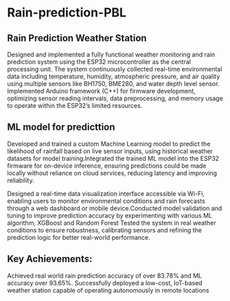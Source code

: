 # Rain-prediction-PBL

## Rain Prediction Weather Station
Designed and implemented a fully functional weather monitoring and rain prediction system using the ESP32 microcontroller as the central processing unit. The system continuously collected real-time environmental data including temperature, humidity, atmospheric pressure, and air quality using multiple sensors like BH1750, BME280, and water depth level sensor.
Implemented Arduino framework (C++) for firmware development, optimizing sensor reading intervals, data preprocessing, and memory usage to operate within the ESP32’s limited resources.


## ML model for predicttion 
Developed and trained a custom Machine Learning model to predict the likelihood of rainfall based on live sensor inputs, using historical weather datasets for model training.Integrated the trained ML model into the ESP32 firmware for on-device inference, ensuring predictions could be made locally without reliance on cloud services, reducing latency and improving reliability.

Designed a real-time data visualization interface accessible via Wi-Fi, enabling users to monitor environmental conditions and rain forecasts through a web dashboard or mobile device.Conducted model validation and tuning to improve prediction accuracy by experimenting with various ML algorithm, XGBoost and Random Forest
Tested the system in real weather conditions to ensure robustness, calibrating sensors and refining the prediction logic for better real-world performance.

## Key Achievements:
Achieved real world rain prediction accuracy of over 83.78% and ML accuracy over 93.65%.
Successfully deployed a low-cost, IoT-based weather station capable of operating autonomously in remote locations
